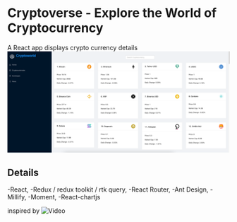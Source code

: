 # Cryptoverse - Explore the World of Cryptocurrency

A React app displays crypto currency details
![Cryptoworld](./sc1.png)

## Details

-React,
-Redux / redux toolkit / rtk query,
-React Router,
-Ant Design,
-Millify,
-Moment,
-React-chartjs

inspired by ![Video](https://www.youtube.com/watch?v=9DDX3US3kss)
